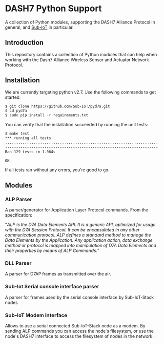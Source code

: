 # DASH7 Python Support
A collection of Python modules, supporting the DASH7 Alliance Protocol in general,
and [Sub-IoT](https://github.com/Sub-Iot/Sub-IoT-Stack) in particular.

## Introduction

This repository contains a collection of Python modules that can help when working with the Dash7 Alliance Wireless Sensor and Actuator Network Protocol.

## Installation

We are currently targeting python v2.7.
Use the following commands to get started:

```bash
$ git clone https://github.com/Sub-IoT/pyd7a.git
$ cd pyd7a
$ sudo pip install -r requirements.txt
```

You can verify that the installation succeeded by running the unit tests:
```bash
$ make test
*** running all tests
.................................................................................................................................
----------------------------------------------------------------------
Ran 129 tests in 1.064s

OK
```
If all tests ran without any errors, you're good to go.

## Modules

### ALP Parser

A parser/generator for Application Layer Protocol commands. From the specification:

"_ALP is the D7A Data Elements API. It is a generic API, optimized for usage with the D7A Session Protocol. It can be encapsulated in any other communication protocol. ALP defines a standard method to manage the Data Elements by the Application.
Any application action, data exchange method or protocol is mapped into manipulation of D7A Data Elements and their properties by means of ALP Commands._"

### DLL Parser

A parser for D7AP frames as transmitted over the air.

### Sub-Iot Serial console interface parser

A parser for frames used by the serial console interface by Sub-IoT-Stack nodes

### Sub-IoT Modem interface

Allows to use a serial connected Sub-IoT-Stack node as a modem. By sending ALP commands you can access the node's filesystem, or use the node's DASH7 interface to access the filesystem of nodes in the network.
